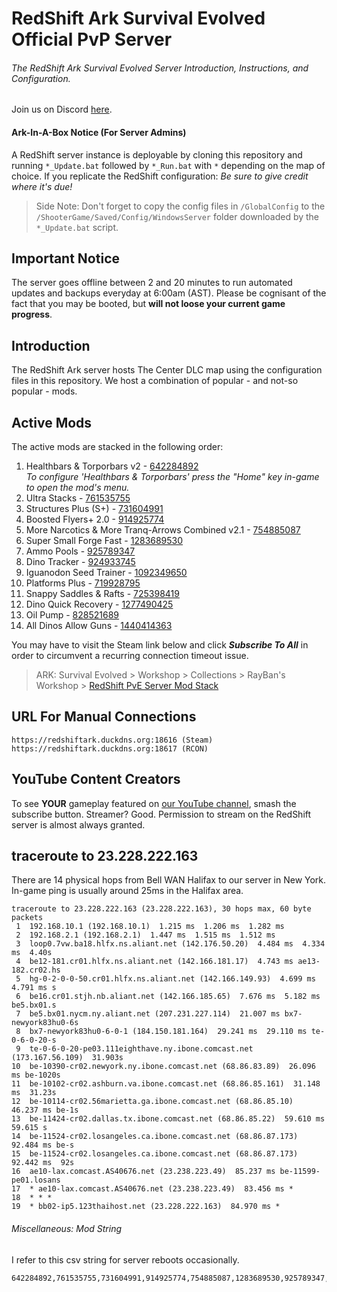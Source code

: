# RedShift Ark Survival Evolved Official PvP Server
###### The RedShift Ark Survival Evolved Server Introduction, Instructions, and Configuration.
Join us on Discord [here](https://discord.gg/vrkuGZf).

#### Ark-In-A-Box Notice (For Server Admins)
A RedShift server instance is deployable by cloning this repository and running `*_Update.bat` followed by `*_Run.bat` with `*` depending on the map of choice. If you replicate the RedShift configuration: *Be sure to give credit where it's due!* 
> Side Note: Don't forget to copy the config files in `/GlobalConfig` to the `/ShooterGame/Saved/Config/WindowsServer` folder downloaded by the `*_Update.bat` script.


## Important Notice
The server goes offline between 2 and 20 minutes to run automated updates and backups everyday at 6:00am (AST). Please be cognisant of the fact that you may be booted, but **will not loose your current game progress**.


## Introduction
The RedShift Ark server hosts The Center DLC map using the configuration files in this repository. We host a combination of popular - and not-so popular - mods.


## Active Mods
The active mods are stacked in the following order:
1. Healthbars & Torporbars v2 - [642284892](https://steamcommunity.com/sharedfiles/filedetails/?id=642284892)  
   *To configure 'Healthbars & Torporbars' press the "Home" key in-game to open the mod's menu.*
2. Ultra Stacks - [761535755](https://steamcommunity.com/sharedfiles/filedetails/?id=761535755)
3. Structures Plus (S+) - [731604991](https://steamcommunity.com/sharedfiles/filedetails/?id=731604991)
4. Boosted Flyers+ 2.0 - [914925774](https://steamcommunity.com/sharedfiles/filedetails/?id=914925774)
5. More Narcotics & More Tranq-Arrows Combined v2.1 - [754885087](https://steamcommunity.com/sharedfiles/filedetails/?id=754885087)
6. Super Small Forge Fast - [1283689530](https://steamcommunity.com/sharedfiles/filedetails/?id=1283689530)
7. Ammo Pools - [925789347](https://steamcommunity.com/sharedfiles/filedetails/?id=925789347)
8. Dino Tracker - [924933745](https://steamcommunity.com/sharedfiles/filedetails/?id=924933745)
9. Iguanodon Seed Trainer - [1092349650](https://steamcommunity.com/sharedfiles/filedetails/?id=1092349650)
10. Platforms Plus - [719928795](https://steamcommunity.com/sharedfiles/filedetails/?id=719928795)
11. Snappy Saddles & Rafts - [725398419](https://steamcommunity.com/sharedfiles/filedetails/?id=725398419)
12. Dino Quick Recovery - [1277490425](https://steamcommunity.com/sharedfiles/filedetails/?id=1277490425)
13. Oil Pump - [828521689](https://steamcommunity.com/sharedfiles/filedetails/?id=828521689)
14. All Dinos Allow Guns - [1440414363](https://steamcommunity.com/sharedfiles/filedetails/?id=1440414363)

You may have to visit the Steam link below and click **_Subscribe To All_** in order to circumvent a recurring connection timeout issue.

> ARK: Survival Evolved > Workshop > Collections > RayBan's Workshop > [RedShift PvE Server Mod Stack](http://steamcommunity.com/sharedfiles/filedetails/?id=1138050972)

## URL For Manual Connections
```
https://redshiftark.duckdns.org:18616 (Steam)
https://redshiftark.duckdns.org:18617 (RCON)
```


## YouTube Content Creators
To see **YOUR** gameplay featured on [our YouTube channel](https://www.youtube.com/playlist?list=PLxIRzMPoI2z4SOF3JibqpRcVDI0GypXvg), smash the subscribe button. Streamer? Good. Permission to stream on the RedShift server is almost always granted.


## traceroute to 23.228.222.163
There are 14 physical hops from Bell WAN Halifax to our server in New York. In-game ping is usually around 25ms in the Halifax area. 
```
traceroute to 23.228.222.163 (23.228.222.163), 30 hops max, 60 byte packets
 1  192.168.10.1 (192.168.10.1)  1.215 ms  1.206 ms  1.282 ms
 2  192.168.2.1 (192.168.2.1)  1.447 ms  1.515 ms  1.512 ms
 3  loop0.7vw.ba18.hlfx.ns.aliant.net (142.176.50.20)  4.484 ms  4.334 ms  4.40s
 4  be12-181.cr01.hlfx.ns.aliant.net (142.166.181.17)  4.743 ms ae13-182.cr02.hs
 5  hg-0-2-0-0-50.cr01.hlfx.ns.aliant.net (142.166.149.93)  4.699 ms  4.791 ms s
 6  be16.cr01.stjh.nb.aliant.net (142.166.185.65)  7.676 ms  5.182 ms be5.bx01.s
 7  be5.bx01.nycm.ny.aliant.net (207.231.227.114)  21.007 ms bx7-newyork83hu0-6s
 8  bx7-newyork83hu0-6-0-1 (184.150.181.164)  29.241 ms  29.110 ms te-0-6-0-20-s
 9  te-0-6-0-20-pe03.111eighthave.ny.ibone.comcast.net (173.167.56.109)  31.903s
10  be-10390-cr02.newyork.ny.ibone.comcast.net (68.86.83.89)  26.096 ms be-1020s
11  be-10102-cr02.ashburn.va.ibone.comcast.net (68.86.85.161)  31.148 ms  31.23s
12  be-10114-cr02.56marietta.ga.ibone.comcast.net (68.86.85.10)  46.237 ms be-1s
13  be-11424-cr02.dallas.tx.ibone.comcast.net (68.86.85.22)  59.610 ms  59.615 s
14  be-11524-cr02.losangeles.ca.ibone.comcast.net (68.86.87.173)  92.484 ms be-s
15  be-11524-cr02.losangeles.ca.ibone.comcast.net (68.86.87.173)  92.442 ms  92s
16  ae10-lax.comcast.AS40676.net (23.238.223.49)  85.237 ms be-11599-pe01.losans
17  * ae10-lax.comcast.AS40676.net (23.238.223.49)  83.456 ms *
18  * * *
19  * bb02-ip5.123thaihost.net (23.228.222.163)  84.970 ms *
```


###### Miscellaneous: Mod String
I refer to this csv string for server reboots occasionally. 
```
642284892,761535755,731604991,914925774,754885087,1283689530,925789347,1092349650,719928795,725398419,1277490425,828521689,1440414363
```
